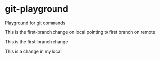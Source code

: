# git-playground
Playground for git commands


This is the first-branch change on local pointing to first branch on remote

This is the first-branch change 

This is a change in my local
